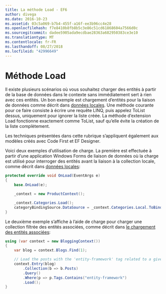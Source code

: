 ```yaml
---
title: La méthode Load - EF6
author: divega
ms.date: 2016-10-23
ms.assetid: 03c5a069-b7b4-455f-a16f-ee3b96cc4e28
ms.openlocfilehash: f7e8410b8fb8b5c3e86c51cd61868604a7566d0c
ms.sourcegitcommit: dadee5905ada9ecdbae28363a682950383ce3e10
ms.translationtype: MT
ms.contentlocale: fr-FR
ms.lasthandoff: 08/27/2018
ms.locfileid: "42996649"
---
```

# <a name="the-load-method"></a>Méthode Load
Il existe plusieurs scénarios où vous souhaitez charger des entités à partir de la base de données dans le contexte sans immédiatement sert à rien avec ces entités. Un bon exemple est chargement d’entités pour la liaison de données comme décrit dans [données locales](~/ef6/querying/local-data.md). Une méthode courante pour ce faire consiste à écrire une requête LINQ, puis appelez ToList dessus, uniquement pour ignorer la liste créée. La méthode d’extension Load fonctionne exactement comme ToList, sauf qu’elle évite la création de la liste complètement.  

Les techniques présentées dans cette rubrique s’appliquent également aux modèles créés avec Code First et EF Designer.  

Voici deux exemples d’utilisation de charge. La première est effectuée à partir d’une application Windows Forms de liaison de données où la charge est utilisé pour interroger des entités avant la liaison à la collection locale, comme décrit dans [données locales](~/ef6/querying/local-data.md):  

``` csharp
protected override void OnLoad(EventArgs e)
{
    base.OnLoad(e);

    _context = new ProductContext();

    _context.Categories.Load();
    categoryBindingSource.DataSource = _context.Categories.Local.ToBindingList();
}
```  

Le deuxième exemple s’affiche à l’aide de charge pour charger une collection filtrée des entités associées, comme décrit dans [le chargement des entités associées](~/ef6/querying/related-data.md):  

``` csharp
using (var context = new BloggingContext())
{
    var blog = context.Blogs.Find(1);

    // Load the posts with the 'entity-framework' tag related to a given blog
    context.Entry(blog)
        .Collection(b => b.Posts)
        .Query()
        .Where(p => p.Tags.Contains("entity-framework")
        .Load();
}
```  
